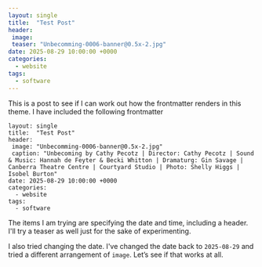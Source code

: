 ```yaml
---
layout: single
title:  "Test Post"
header:
 image: 
 teaser: "Unbecomming-0006-banner@0.5x-2.jpg"
date: 2025-08-29 10:00:00 +0000
categories: 
  - website
tags:
  - software
---
```


This is a post to see if I can work out how the frontmatter renders in this theme.
I have included the following frontmatter

```
layout: single
title:  "Test Post"
header:
 image: "Unbecomming-0006-banner@0.5x-2.jpg"
 caption: "Unbecoming by Cathy Pecotz | Director: Cathy Pecotz | Sound & Music: Hannah de Feyter & Becki Whitton | Dramaturg: Gin Savage | Canberra Theatre Centre | Courtyard Studio | Photo: Shelly Higgs | Isobel Burton"
date: 2025-08-29 10:00:00 +0000
categories: 
  - website
tags:
  - software
```

The items I am trying are specifying the date and time, including a header.
I'll try a teaser as well just for the sake of experimenting.

I also tried changing the date. I've changed the date back to `2025-08-29` and tried a different arrangement of `image`.
Let’s see if that works at all.